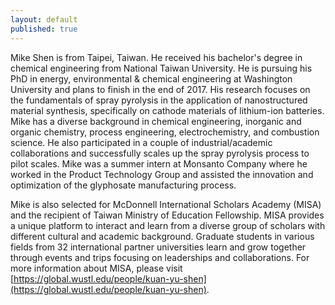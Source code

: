 ```yaml
---
layout: default
published: true
---
```


Mike Shen is from Taipei, Taiwan. He received his bachelor&#39;s degree in chemical engineering from National Taiwan University. He is pursuing his PhD in energy, environmental &amp; chemical engineering at Washington University and plans to finish in the end of 2017. His research focuses on the fundamentals of spray pyrolysis in the application of nanostructured material synthesis, specifically on cathode materials of lithium-ion batteries. Mike has a diverse background in chemical engineering, inorganic and organic chemistry, process engineering, electrochemistry, and combustion science. He also participated in a couple of industrial/academic collaborations and successfully scales up the spray pyrolysis process to pilot scales. Mike was a summer intern at Monsanto Company where he worked in the Product Technology Group and assisted the innovation and optimization of the glyphosate manufacturing process.

Mike is also selected for McDonnell International Scholars Academy (MISA) and the recipient of Taiwan Ministry of Education Fellowship. MISA provides a unique platform to interact and learn from a diverse group of scholars with different cultural and academic background. Graduate students in various fields from 32 international partner universities learn and grow together through events and trips focusing on leaderships and collaborations. For more information about MISA, please visit [https://global.wustl.edu/people/kuan-yu-shen](https://global.wustl.edu/people/kuan-yu-shen).
